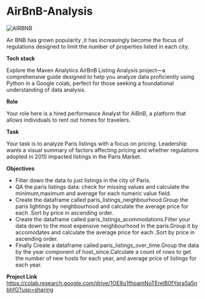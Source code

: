 # AirBnB-Analysis
![AIRBNB](https://github.com/user-attachments/assets/b72638e2-b41e-4e2e-8ee5-a02562819ba3)


Air BNB has grown popularity ,it has increasingly become the focus of regulations designed to limit the number of properties listed in each city.

**Tech stack**

Explore the Maven Analytics AirBnB Listing Analysis project—a comprehensive guide designed to help you analyze data proficiently using Python in a Google colab, perfect for those seeking a foundational understanding of data analysis.

**Role**

Your role here is a hired performance Analyst for AiBnB, a platform that allows individuals to rent out homes for travelers.

**Task**

Your task is to analyze Paris listings with a focus on pricing. Leadership wants a visual summary of factors affecting pricing and whether regulations adopted in 2015 impacted listings in the Paris Market.

**Objectives**


- Filter down the data to just listings in the city of Paris.
- QA the paris listings data: check for missing values and calculate the minimum,maximum and average for each numeric value field.
- Create the dataframe called paris_listings_neighbourhood.Group the paris lightings by neighbourhood and calculate the average price for each .Sort by price in ascending order.
- Create the dataframe called paris_listings_acommodations.Filter your data down to the most expensive neighbourhood in the paris.Group it by accomodates and calculate the average price for each .Sort by price in ascending order.
- Finally Create a dataframe called paris_listings_over_time.Group the data by the year component of host_since.Calculate a count of rows to get the number of new hosts for each year, and average price of listings for each year.


**Project Link**
https://colab.research.google.com/drive/1OE8u1fhoamNoTErelB0fYqra5a5nbhfG?usp=sharing
